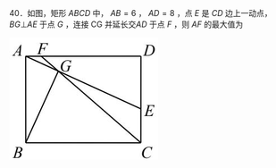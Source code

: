 40．如图，矩形 $A B C D$ 中， $A B { = } 6$ ， $A D { = } 8$ ，点 $E$ 是 $C D$ 边上一动点， $B G \bot A E$ 于点 $G$ ，连接 CG 并延长交$A D$ 于点 $F$ ，则 $A F$ 的最大值为

![](<../../qs_image_DB/专题2-3_八种隐圆类最值问题，圆来如此简单（解析版）/a5330c92ab298766982b066d2118a2d3e860540a33583c8d5ed5d1b8c8214c2e.jpg>)

